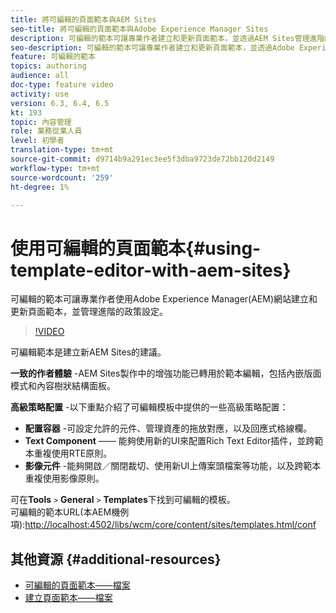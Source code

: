 ```yaml
---
title: 將可編輯的頁面範本與AEM Sites
seo-title: 將可編輯的頁面範本與Adobe Experience Manager Sites
description: 可編輯的範本可讓專業作者建立和更新頁面範本，並透過AEM Sites管理進階的政策設定。
seo-description: 可編輯的範本可讓專業作者建立和更新頁面範本，並透過Adobe Experience Manager Sites管理進階的政策設定。
feature: 可編輯的範本
topics: authoring
audience: all
doc-type: feature video
activity: use
version: 6.3, 6.4, 6.5
kt: 193
topic: 內容管理
role: 業務從業人員
level: 初學者
translation-type: tm+mt
source-git-commit: d9714b9a291ec3ee5f3dba9723de72bb120d2149
workflow-type: tm+mt
source-wordcount: '259'
ht-degree: 1%

---
```



# 使用可編輯的頁面範本{#using-template-editor-with-aem-sites}

可編輯的範本可讓專業作者使用Adobe Experience Manager(AEM)網站建立和更新頁面範本，並管理進階的政策設定。

>[!VIDEO](https://video.tv.adobe.com/v/326784/?quality=12&learn=on)

可編輯範本是建立新AEM Sites的建議。

**一致的作者體驗** -AEM Sites製作中的增強功能已轉用於範本編輯，包括內嵌版面模式和內容樹狀結構面板。

**高級策略配置** -以下重點介紹了可編輯模板中提供的一些高級策略配置：

* **配置容器** -可設定允許的元件、管理資產的拖放對應，以及回應式格線欄。
* **Text Component**  —— 能夠使用新的UI來配置Rich Text Editor插件，並跨範本重複使用RTE原則。
* **影像元件** -能夠開啟／關閉裁切、使用新UI上傳案頭檔案等功能，以及跨範本重複使用影像原則。

可在&#x200B;**Tools** `>` **General** `>` **Templates**&#x200B;下找到可編輯的模板。\
可編輯的範本URL(本AEM機例項):[http://localhost:4502/libs/wcm/core/content/sites/templates.html/conf](http://localhost:4502/libs/wcm/core/content/sites/templates.html/conf)

## 其他資源 {#additional-resources}

* [可編輯的頁面範本——檔案](https://docs.adobe.com/content/help/en/experience-manager-65/developing/platform/templates/page-templates-editable.html)
* [建立頁面範本——檔案](https://docs.adobe.com/content/help/en/experience-manager-65/authoring/siteandpage/templates.html)
